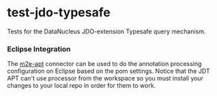 test-jdo-typesafe
=================

Tests for the DataNucleus JDO-extension Typesafe query mechanism.

### Eclipse Integration

The [m2e-apt](https://github.com/jbosstools/m2e-apt) connector can be used to do the annotation processing configuration on Eclipse based on the pom settings. Notice that the JDT APT can't use processor from the workspace so you must install your changes to your local repo in order for them to work.
